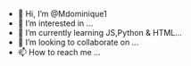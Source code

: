 - 👋 Hi, I’m @Mdominique1
- 👀 I’m interested in ...
- 🌱 I’m currently learning JS,Python & HTML...
- 💞️ I’m looking to collaborate on ...
- 📫 How to reach me ...

<!---
Mdominique1/Mdominique1 is a ✨ special ✨ repository because its `README.md` (this file) appears on your GitHub profile.
You can click the Preview link to take a look at your changes.
--->

